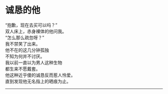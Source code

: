 # 诚恳的他

“抱歉，现在去买可以吗？”
\
双人床上，赤身裸体的他问我。
\
“怎么那么疏忽呀？”
\
我不禁笑了出来。
\
他不在的这几分钟孤独
\
不知为何并不讨厌。
\
我以前一直以为男人这种生物
\
都生来不愿戴套。
\
他这种近乎傻的诚恳反而惹人怜爱。
\
直到发现他无名指上的晒痕为止。

---

